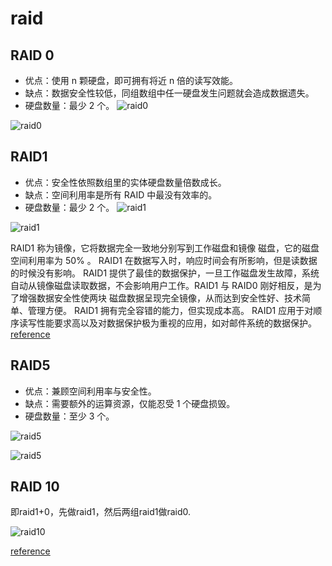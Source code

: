  # raid
## RAID 0
- 优点：使用 n 颗硬盘，即可拥有将近 n 倍的读写效能。
- 缺点：数据安全性较低，同组数组中任一硬盘发生问题就会造成数据遗失。
- 硬盘数量：最少 2 个。
![raid0](https://pic2.zhimg.com/80/0ab608c6eef8e74f926f9c1e89753a99_hd.png) 

![raid0](https://pic4.zhimg.com/80/v2-29d439a5d1a24127bc48d41e42b093af_hd.jpg)


## RAID1
- 优点：安全性依照数组里的实体硬盘数量倍数成长。
- 缺点：空间利用率是所有 RAID 中最没有效率的。
- 硬盘数量：最少 2 个。
![raid1](https://pic4.zhimg.com/80/595a2d853196c5b38ceee5d98032baeb_hd.png) 

![raid1](https://pic3.zhimg.com/80/v2-731c286299fee461a9e0c87ca231df16_hd.jpg)
 

RAID1 称为镜像，它将数据完全一致地分别写到工作磁盘和镜像 磁盘，它的磁盘空间利用率为 50% 。 RAID1 在数据写入时，响应时间会有所影响，但是读数据的时候没有影响。 RAID1 提供了最佳的数据保护，一旦工作磁盘发生故障，系统自动从镜像磁盘读取数据，不会影响用户工作。RAID1 与 RAID0 刚好相反，是为了增强数据安全性使两块 磁盘数据呈现完全镜像，从而达到安全性好、技术简单、管理方便。 RAID1 拥有完全容错的能力，但实现成本高。 RAID1 应用于对顺序读写性能要求高以及对数据保护极为重视的应用，如对邮件系统的数据保护。[reference](https://www.zhihu.com/question/20131784/answer/90235520)

## RAID5
- 优点：兼顾空间利用率与安全性。
- 缺点：需要额外的运算资源，仅能忍受 1 个硬盘损毁。
- 硬盘数量：至少 3 个。

![raid5](https://pic4.zhimg.com/80/8ff9b2beeaf295dd1f41d98af50d1ebf_hd.png) 

![raid5](https://pic2.zhimg.com/80/v2-2a1d0b4b5db928cd2b8df7f5c50f8455_hd.jpg)


## RAID 10

即raid1+0，先做raid1，然后两组raid1做raid0.

![raid10](https://pic3.zhimg.com/v2-7e66afc48d899d307db0328ca2c70a8e_r.jpg)

[reference](https://www.zhihu.com/question/20131784)
